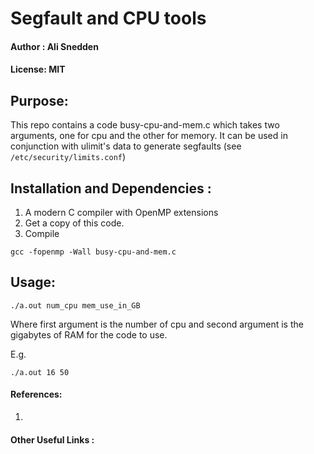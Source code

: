 # Segfault and CPU tools
#### Author : Ali Snedden
#### License: MIT
## Purpose:
This repo contains a code busy-cpu-and-mem.c which takes two arguments, one
for cpu and the other for memory. It can be used in conjunction with 
ulimit's data to generate segfaults (see `/etc/security/limits.conf`)


## Installation and Dependencies :
1. A modern C compiler with OpenMP extensions
2. Get a copy of this code.
3. Compile 
```
gcc -fopenmp -Wall busy-cpu-and-mem.c
```


## Usage:
```
./a.out num_cpu mem_use_in_GB
```
Where first argument is the number of cpu and second argument is the gigabytes of RAM 
for the code to use.

E.g. 
```
./a.out 16 50
```

#### References:
1.

#### Other Useful Links :
